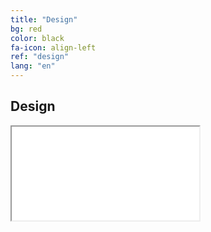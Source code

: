```yaml
---
title: "Design"
bg: red
color: black
fa-icon: align-left
ref: "design"
lang: "en"
---
```



## Design

<div class="icontain">
  <iframe src="//www.youtube.com/embed/UEkLXGkPehc" allowfullscreen></iframe>
</div>

